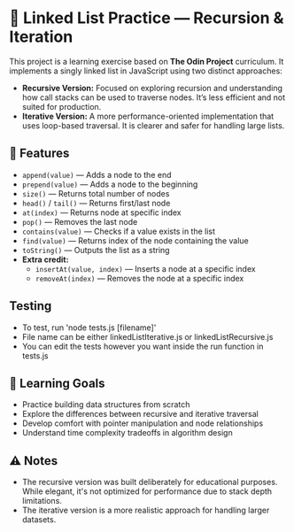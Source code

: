 # 🧬 Linked List Practice — Recursion & Iteration

This project is a learning exercise based on **The Odin Project** curriculum. It implements a singly linked list in JavaScript using two distinct approaches:

- **Recursive Version:** Focused on exploring recursion and understanding how call stacks can be used to traverse nodes. It’s less efficient and not suited for production.
- **Iterative Version:** A more performance-oriented implementation that uses loop-based traversal. It is clearer and safer for handling large lists.

## 🧪 Features

- `append(value)` — Adds a node to the end
- `prepend(value)` — Adds a node to the beginning
- `size()` — Returns total number of nodes
- `head()` / `tail()` — Returns first/last node
- `at(index)` — Returns node at specific index
- `pop()` — Removes the last node
- `contains(value)` — Checks if a value exists in the list
- `find(value)` — Returns index of the node containing the value
- `toString()` — Outputs the list as a string
- **Extra credit:**
  - `insertAt(value, index)` — Inserts a node at a specific index
  - `removeAt(index)` — Removes the node at a specific index

## Testing

- To test, run 'node tests.js [filename]'
- File name can be either linkedListIterative.js or linkedListRecursive.js
- You can edit the tests however you want inside the run function in tests.js

## 🎯 Learning Goals

- Practice building data structures from scratch
- Explore the differences between recursive and iterative traversal
- Develop comfort with pointer manipulation and node relationships
- Understand time complexity tradeoffs in algorithm design

## ⚠️ Notes

- The recursive version was built deliberately for educational purposes. While elegant, it's not optimized for performance due to stack depth limitations.
- The iterative version is a more realistic approach for handling larger datasets.
